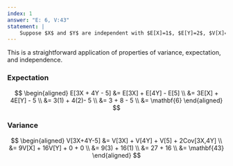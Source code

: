 ```yaml
---
index: 1
answer: "E: 6, V:43"
statement: |
    Suppose $X$ and $Y$ are independent with $E[X]=1$, $E[Y]=2$, $V[X]=3$, and $V[Y]=1$. Find the mean and variance of $3X+4Y-5$.
---
```

This is a straightforward application of properties of variance, expectation, and independence. 

### Expectation 
$$
\begin{aligned} 
E[3X + 4Y - 5] &= E[3X] + E[4Y] - E[5] \\ 
  &= 3E[X] + 4E[Y] - 5 \\ 
	&= 3(1) + 4(2)- 5 \\ 
	&= 3 + 8 - 5 \\ 
	&= \mathbf{6}
\end{aligned} 
$$

### Variance 
$$
\begin{aligned} 
V[3X+4Y-5] &= V[3X] + V[4Y] + V[5] + 2Cov[3X,4Y] \\ 
  &= 9V[X] + 16V[Y] + 0 + 0 \\ 
	&= 9(3) + 16(1) \\ 
	&= 27 + 16 \\
	&= \mathbf{43}
\end{aligned} 
$$
